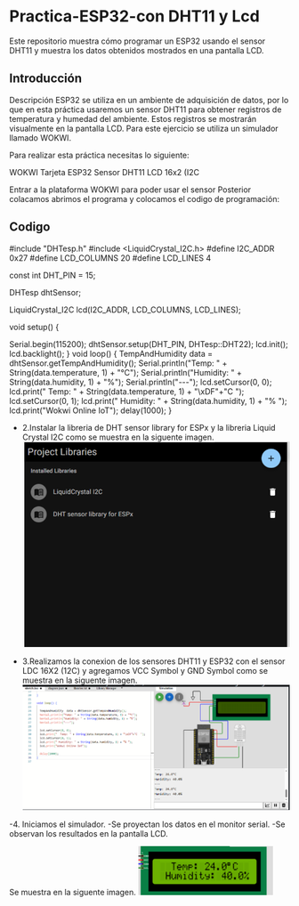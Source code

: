 # Practica-ESP32-con DHT11 y Lcd
Este repositorio muestra cómo programar un ESP32 usando el sensor DHT11 y muestra los datos obtenidos mostrados en una pantalla LCD.

## Introducción   
Descripción 
ESP32 se utiliza en un ambiente de adquisición de datos, por lo que en esta práctica usaremos un sensor DHT11 para obtener registros de temperatura y humedad del ambiente. Estos registros se mostrarán visualmente en la pantalla LCD. Para este ejercicio se utiliza un simulador llamado WOKWI.

Para realizar esta práctica necesitas lo siguiente:

WOKWI Tarjeta ESP32 Sensor DHT11 LCD 16x2 (I2C
    
Entrar a la plataforma WOKWI para poder usar el sensor Posterior colacamos abrimos el programa y colocamos el codigo de programación:
## Codigo 
#include "DHTesp.h" 
#include <LiquidCrystal_I2C.h>
#define I2C_ADDR 0x27 
#define LCD_COLUMNS 20 
#define LCD_LINES 4

const int DHT_PIN = 15;

DHTesp dhtSensor;

LiquidCrystal_I2C lcd(I2C_ADDR, LCD_COLUMNS, LCD_LINES);

void setup() {

Serial.begin(115200); 
dhtSensor.setup(DHT_PIN, DHTesp::DHT22); 
lcd.init(); 
lcd.backlight();
}
void loop() {
TempAndHumidity data = dhtSensor.getTempAndHumidity(); 
Serial.println("Temp: " + String(data.temperature, 1) + "°C");
Serial.println("Humidity: " + String(data.humidity, 1) + "%");
Serial.println("---");
lcd.setCursor(0, 0); 
lcd.print(" Temp: " + String(data.temperature, 1) + "\xDF"+"C ");
lcd.setCursor(0, 1); lcd.print(" Humidity: " + String(data.humidity, 1) + "% "); 
lcd.print("Wokwi Online IoT");
delay(1000); }

- 2.Instalar la libreria de DHT sensor library for ESPx  y la libreria Liquid Crystal I2C como se muestra en la siguente imagen.
![](https://github.com/AmaiCisneros/Practica3/blob/main/1.png)

- 3.Realizamos la conexion de los sensores DHT11 y  ESP32 con el sensor LDC 16X2 (12C) y agregamos VCC Symbol y GND Symbol como se muestra en la siguente imagen.
![](https://github.com/AmaiCisneros/Practica3/blob/main/2.png)

-4. Iniciamos el simulador.
    -Se proyectan los datos en el monitor serial.
    -Se observan los resultados en la pantalla LCD.
    
Se muestra en la siguente imagen.
![](https://github.com/AmaiCisneros/Practica3/blob/main/3.png)
  
